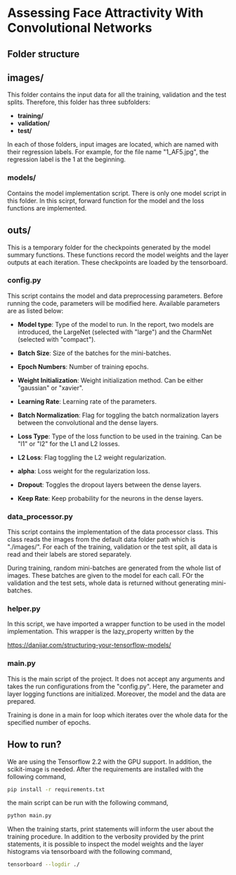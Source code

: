 # Assessing Face Attractivity With Convolutional Networks



## Folder structure

## images/

This folder contains the input data for all the training, validation and the test splits. Therefore,
this folder has three subfolders:

- **training/**
- **validation/**
- **test/**

In each of those folders, input images are located, which are named with their regression
labels. For example, for the file name "1_AF5.jpg", the regression label is the 1 at the beginning.


### models/

Contains the model implementation script. There is only one model script in this folder. In this scirpt,
forward function for the model and the loss functions are implemented.


## outs/

This is a temporary folder for the checkpoints generated by the model summary functions. These functions
record the model weights and the layer outputs at each iteration. These checkpoints are loaded
by the tensorboard.


### config.py
This script contains the model and data preprocessing parameters. Before running the code, 
parameters will be modified here. Available parameters are as listed below:

- **Model type**: Type of the model to run. In the report, two models are introduced, the
              LargeNet (selected with "large") and the CharmNet (selected with "compact").
              
- **Batch Size**: Size of the batches for the mini-batches.
- **Epoch Numbers**: Number of training epochs.
- **Weight Initialization**: Weight initialization method. Can be either "gaussian" or "xavier".
- **Learning Rate**: Learning rate of the parameters.
- **Batch Normalization**: Flag for toggling the batch normalization layers between the convolutional
                           and the dense layers.
- **Loss Type**: Type of the loss function to be used in the training. Can be "l1" or "l2" for the
                 L1 and L2 losses.
- **L2 Loss**: Flag toggling the L2 weight regularization.
- **alpha**: Loss weight for the regularization loss.
- **Dropout**: Toggles the dropout layers between the dense layers.
- **Keep Rate**: Keep probability for the neurons in the dense layers.                           
         



### data_processor.py

This script contains the implementation of the data processor class. This class reads the images
from the default data folder path which is "./images/". For each of the training, validation or the
test split, all data is read and their labels are stored separately. 

During training, random mini-batches are generated from the whole list of images. These batches are
given to the model for each call. FOr the validation and the test sets, whole data is returned 
without generating mini-batches.



### helper.py

In this script, we have imported a wrapper function to be used in the model implementation. This
wrapper is the lazy_property written by the

https://danijar.com/structuring-your-tensorflow-models/


### main.py

This is the main script of the project. It does not accept any arguments and takes the run
configurations from the "config.py". Here, the parameter and layer logging functions are initialized.
Moreover, the model and the data are prepared.

Training is done in a main for loop which iterates over the whole data for the specified number of
epochs. 

## How to run?

We are using the Tensorflow 2.2 with the GPU support. In addition, the scikit-image is needed. After
the requirements are installed with the following command,


```bash
pip install -r requirements.txt
```

the main script can be run with the following command,

```bash
python main.py
```


When the training starts, print statements will inform the user about the training procedure. In addition
to the verbosity provided by the print statements, it is possible to inspect the model weights and
the layer histograms via tensorboard with the following command,

```bash
tensorboard --logdir ./
```
